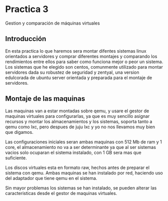 # Practica 3
Gestion y comparación de máquinas virtuales

## Introducción
En esta practica lo que haremos sera montar difentes sistemas linux orientados a servidores y comprar diferentes montajes y comparando los rendimientos entre ellos para saber como funciona mejor o peor un sistema.
Los sistemas que he elegido son centos, comunmente utilizado para montar servidores dada su robustez de seguridad y zentyal, una version edulcorada de ubuntu server orientada y preparada para el montaje de servidores.

## Montaje de las maquinas
Las maquinas van a estar montadas sobre qemu, y usare el gestor de maquinas virtuales para configurarlas, ya que es muy sencillo asignar recursos y montar los almacenamientos y los sistemas, soporta tanto a qemu como lxc, pero despues de juju lxc y yo no nos llevamos muy bien que digamos.

Las configuraciones iniciales seran ambas maquinas con 512 Mb de ram y 1 core, el almacenamiento no va a ser determinante ya que al ser sistemas vacios solo ocuparan el sistema instalado, con 1 GB sera mas que suficiente.

Los discos virtuales esta en formato raw, hechos antes de preparar el sistema con qemu. Ambas maquinas se han instalado por red, haciendo uso del adaptador que tiene qemu en el sistema.

Sin mayor problemas los sistemas se han instalado, se pueden alterar las caracteristicas desde el gestor de maquinas virtuales.

